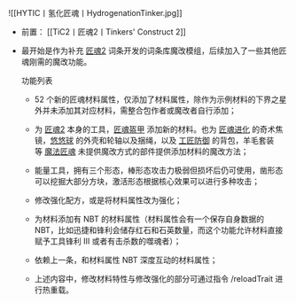 ![[HYTIC丨氢化匠魂丨HydrogenationTinker.jpg]]
- 前置：
 [[TiC2丨匠魂2丨Tinkers' Construct 2]]

- 最开始是作为补充 [匠魂2](https://www.mcmod.cn/class/683.html "匠魂2") 词条开发的词条库魔改模组，后续加入了一些其他匠魂刚需的魔改功能。
    
    功能列表
    
    - 52 个新的匠魂材料属性，仅添加了材料属性，除作为示例材料的下界之星外并未添加其对应材料，需整合包作者或魔改者自行添加；
        
    - 为 [匠魂2](https://www.mcmod.cn/class/683.html "匠魂2") 本身的工具，[匠魂盔甲](https://www.mcmod.cn/class/1318.html) 添加新的材料。也为 [匠魂进化](https://www.mcmod.cn/class/2739.html) 的奇术焦镜，[悠悠球](https://www.mcmod.cn/class/992.html) 的外壳和轮轴以及捆绳，以及 [工匠防御](https://www.mcmod.cn/class/1012.html) 的背包，羊毛套装等 [魔法匠魂](https://www.mcmod.cn/class/1155.html) 未提供魔改方式的部件提供添加材料的魔改方法；
        
    - 能量工具，拥有三个形态，棒形态攻击力极弱但损坏后仍可使用，凿形态可以挖掘大部分方块，激活形态根据核心效果可以进行多种攻击；
        
    - 修改强化配方，或是将材料属性改为强化；
        
    - 为材料添加有 NBT 的材料属性（材料属性会有一个保存自身数据的 NBT，比如迅捷和锋利会储存红石和石英数量，而这个功能允许材料直接赋予工具锋利 III 或者有击杀数的噬魂者）；
        
    - 依赖上一条，和材料属性 NBT 深度互动的材料属性；
        
    - 上述内容中，修改材料特性与修改强化的部分可通过指令 /reloadTrait 进行热重载。
